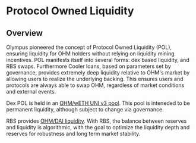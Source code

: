 # Protocol Owned Liquidity

## Overview

Olympus pioneered the concept of Protocol Owned Liquidity (POL), ensuring liquidity for OHM holders without relying on liquidity mining incentives. POL manifests itself into several forms: dex based liquidity, and RBS swaps. Furthermore Cooler loans, based on parameters set by governance, provides extremely deep liquidity relative to OHM's market by allowing users to realize the underlying backing. This ensures users and protocols are always able to swap OHM, regardless of market conditions and external events.

Dex POL is held in an [OHM/wETH UNI v3 pool](https://info.uniswap.org/#/pools/0x88051b0eea095007d3bef21ab287be961f3d8598). This pool is inteneded to be permanent liquidity, although subject to change via governance.  

RBS provides [OHM/DAI liquidity](https://docs.olympusdao.finance/main/overview/range-bound). With RBS, the balance between reserves and liquidity is algorithmic, with the goal to optimize the liquidity depth and reserves for robustness and long term market stability. 
